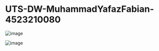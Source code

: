 # UTS-DW-MuhammadYafazFabian-4523210080

![image](https://github.com/user-attachments/assets/f8f39c3a-32c2-4269-a009-f30a84fb0c0d)

![image](https://github.com/user-attachments/assets/5653809f-e953-4057-b3b0-2c0779a29256)



